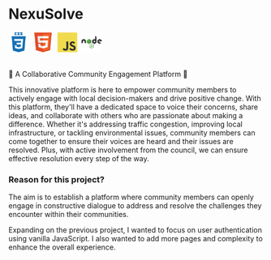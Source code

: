 # NexuSolve

<div>
  <img src="https://github.com/devicons/devicon/blob/master/icons/css3/css3-plain-wordmark.svg"  title="CSS3" alt="CSS" width="40" height="40"/>&nbsp;
  <img src="https://github.com/devicons/devicon/blob/master/icons/html5/html5-original.svg" title="HTML5" alt="HTML" width="40" height="40"/>&nbsp;
  <img src="https://github.com/devicons/devicon/blob/master/icons/javascript/javascript-original.svg" title="JavaScript" alt="JavaScript" width="40" height="40"/>&nbsp;
  <img src="https://github.com/devicons/devicon/blob/master/icons/nodejs/nodejs-original-wordmark.svg" title="NodeJS" alt="NodeJS" width="40" height="40"/>&nbsp;
</div>

<br>

🌟 A Collaborative Community Engagement Platform 🌟

This innovative platform is here to empower community members to actively engage with local decision-makers and drive positive change. With this platform, they'll have a dedicated space to voice their concerns, share ideas, and collaborate with others who are passionate about making a difference. Whether it's addressing traffic congestion, improving local infrastructure, or tackling environmental issues, community members can come together to ensure their voices are heard and their issues are resolved. Plus, with active involvement from the council, we can ensure effective resolution every step of the way.

### Reason for this project?
The aim is to establish a platform where community members can openly engage in constructive dialogue to address and resolve the challenges they encounter within their communities.

Expanding on the previous project, I wanted to focus on user authentication using vanilla JavaScript. I also wanted to add more pages and complexity to enhance the overall experience.

